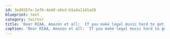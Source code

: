 ```yaml
---
id: 3ed035fe-1ef8-4e4d-a6ed-b1a4a1141a28
blueprint: text
category: twitter
title: 'Dear RIAA, Amazon et all:  If you make legal music hard to get, what choice do I have? http://twitpic.com/2fenl4'
caption: 'Dear RIAA, Amazon et all:  If you make legal music hard to get, what choice do I have? http://twitpic.com/2fenl4'
---
```

